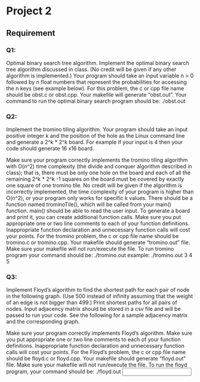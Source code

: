 # Project 2
## Requirement
### Q1:
Optimal binary search tree algorithm. Implement the optimal binary search tree algorithm discussed in class. (No credit will be given if any other algorithm is implemented.) Your program should take an input variable n > 0 followed by n float numbers that represent the probabilities for accessing the n keys (see example below). For this problem, the c or cpp file name should be obst.c or obst.cpp. Your makefile will generate “obst.out”. Your command to run the optimal binary search program should be:
./obst.out <value of n> <n probabilities>

### Q2:
Implement the tromino tiling algorithm. Your program should take an input positive integer k and the position of the hole as the Linux command line and generate a 2^k * 2^k board. For example if your input is 4 then your code should generate 16 x16 board. 

Make sure your program correctly implements the tromino tiling algorithm with O(n^2) time complexity (the divide and conquer algorithm described in class); that is, there must be only one hole on the board and each of all the remaining 2^k * 2^k -1 squares on the board must be covered by exactly one square of one tromino tile. No credit will be given if the algorithm is incorrectly implemented, the time complexity of your program is higher than O(n^2), or your program only works for specific k values.
There should be a function named trominoTile(), which will be called from your main() function. main() should be able to read the user input. To generate a board and print it, you can create additional function calls. Make sure you put appropriate one or two line comments to each of your function definitions. Inappropriate function declaration and unnecessary function calls will cost your points.
For the tromino problem, the c or cpp file name should be tromino.c or tromino.cpp. Your makefile should generate “tromino.out” file. Make sure your makefile will not run/execute the file.
To run tromino program your command should be:
./tromino.out <value of k> <hole position row number> <hole position column number>
example: ./tromino.out 3 4 5

### Q3:
Implement Floyd’s algorithm to find the shortest path for each pair of node in the following graph. (Use 500 instead of infinity assuming that the weight of an edge is not bigger than 499.) Print shortest paths for all pairs of nodes. Input adjacency matrix should be stored in a csv file and will be passed to run your code. See the following for a sample adjacency matrix and the corresponding graph.

Make sure your program correctly implements Floyd’s algorithm. Make sure you put appropriate one or two line comments to each of your function definitions. Inappropriate function declaration and unnecessary function calls will cost your points.
For the Floyd’s problem, the c or cpp file name should be floyd.c or floyd.cpp. Your makefile should generate “floyd.out” file. Make sure your makefile will not run/execute the file.
To run the floyd program, your command should be: ./floyd.out <input file name>
